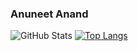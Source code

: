 ### Anuneet Anand

![GitHub Stats](https://github-readme-stats.vercel.app/api?username=anuneetanand&show_icons=true&theme=react)
[![Top Langs](https://github-readme-stats.vercel.app/api/top-langs/?username=anuneetanand&theme=react&hide=Jupyter%20Notebook)](https://github.com/anuraghazra/github-readme-stats&show_icons=true&theme=react)

